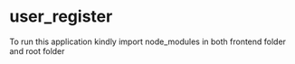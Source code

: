 # user_register

To run this application kindly import node_modules in both frontend folder and root folder
